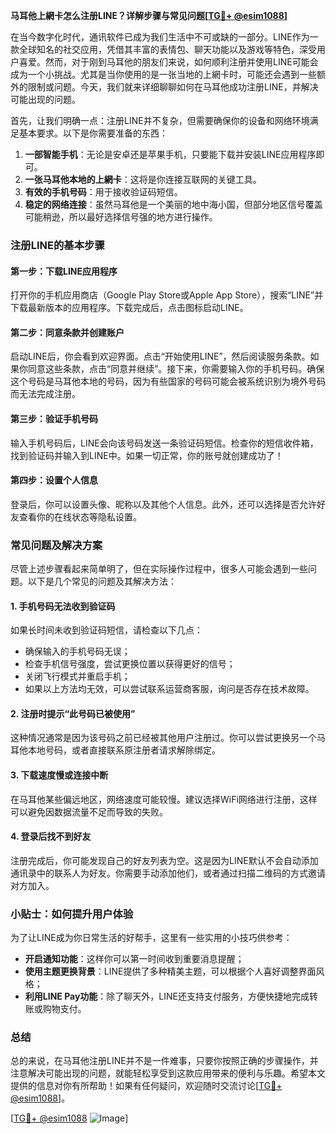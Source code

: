 **马耳他上網卡怎么注册LINE？详解步骤与常见问题[[TG💪+ @esim1088](https://t.me/s/esim1088)]**

在当今数字化时代，通讯软件已成为我们生活中不可或缺的一部分。LINE作为一款全球知名的社交应用，凭借其丰富的表情包、聊天功能以及游戏等特色，深受用户喜爱。然而，对于刚到马耳他的朋友们来说，如何顺利注册并使用LINE可能会成为一个小挑战。尤其是当你使用的是一张当地的上網卡时，可能还会遇到一些额外的限制或问题。今天，我们就来详细聊聊如何在马耳他成功注册LINE，并解决可能出现的问题。

首先，让我们明确一点：注册LINE并不复杂，但需要确保你的设备和网络环境满足基本要求。以下是你需要准备的东西：

1. **一部智能手机**：无论是安卓还是苹果手机，只要能下载并安装LINE应用程序即可。
2. **一张马耳他本地的上網卡**：这将是你连接互联网的关键工具。
3. **有效的手机号码**：用于接收验证码短信。
4. **稳定的网络连接**：虽然马耳他是一个美丽的地中海小国，但部分地区信号覆盖可能稍逊，所以最好选择信号强的地方进行操作。

### 注册LINE的基本步骤

#### 第一步：下载LINE应用程序
打开你的手机应用商店（Google Play Store或Apple App Store），搜索“LINE”并下载最新版本的应用程序。下载完成后，点击图标启动LINE。

#### 第二步：同意条款并创建账户
启动LINE后，你会看到欢迎界面。点击“开始使用LINE”，然后阅读服务条款。如果你同意这些条款，点击“同意并继续”。接下来，你需要输入你的手机号码。确保这个号码是马耳他本地的号码，因为有些国家的号码可能会被系统识别为境外号码而无法完成注册。

#### 第三步：验证手机号码
输入手机号码后，LINE会向该号码发送一条验证码短信。检查你的短信收件箱，找到验证码并输入到LINE中。如果一切正常，你的账号就创建成功了！

#### 第四步：设置个人信息
登录后，你可以设置头像、昵称以及其他个人信息。此外，还可以选择是否允许好友查看你的在线状态等隐私设置。

### 常见问题及解决方案

尽管上述步骤看起来简单明了，但在实际操作过程中，很多人可能会遇到一些问题。以下是几个常见的问题及其解决方法：

#### 1. 手机号码无法收到验证码
如果长时间未收到验证码短信，请检查以下几点：
- 确保输入的手机号码无误；
- 检查手机信号强度，尝试更换位置以获得更好的信号；
- 关闭飞行模式并重启手机；
- 如果以上方法均无效，可以尝试联系运营商客服，询问是否存在技术故障。

#### 2. 注册时提示“此号码已被使用”
这种情况通常是因为该号码之前已经被其他用户注册过。你可以尝试更换另一个马耳他本地号码，或者直接联系原注册者请求解除绑定。

#### 3. 下载速度慢或连接中断
在马耳他某些偏远地区，网络速度可能较慢。建议选择WiFi网络进行注册，这样可以避免因数据流量不足而导致的失败。

#### 4. 登录后找不到好友
注册完成后，你可能发现自己的好友列表为空。这是因为LINE默认不会自动添加通讯录中的联系人为好友。你需要手动添加他们，或者通过扫描二维码的方式邀请对方加入。

### 小贴士：如何提升用户体验

为了让LINE成为你日常生活的好帮手，这里有一些实用的小技巧供参考：

- **开启通知功能**：这样你可以第一时间收到重要消息提醒；
- **使用主题更换背景**：LINE提供了多种精美主题，可以根据个人喜好调整界面风格；
- **利用LINE Pay功能**：除了聊天外，LINE还支持支付服务，方便快捷地完成转账或购物支付。

### 总结

总的来说，在马耳他注册LINE并不是一件难事，只要你按照正确的步骤操作，并注意解决可能出现的问题，就能轻松享受到这款应用带来的便利与乐趣。希望本文提供的信息对你有所帮助！如果有任何疑问，欢迎随时交流讨论[[TG💪+ @esim1088](https://t.me/s/esim1088)]。

[[TG💪+ @esim1088](https://t.me/s/esim1088) ![Image](https://i.postimg.cc/4NQfJmqS/Snipaste-2025-05-13-00-14-12.png)]